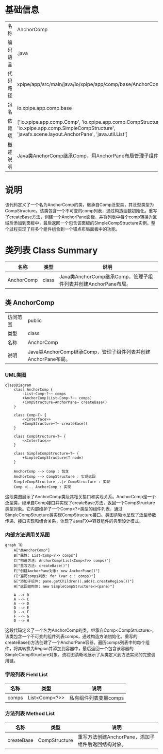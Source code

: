 # 基础信息

|      |      |
|------|------|
| 名称 | AnchorComp |
| 编码语言 | .java |
| 代码路径 | xpipe/app/src/main/java/io/xpipe/app/comp/base/AnchorComp.java |
| 包名 | io.xpipe.app.comp.base |
| 依赖项 | ['io.xpipe.app.comp.Comp', 'io.xpipe.app.comp.CompStructure', 'io.xpipe.app.comp.SimpleCompStructure', 'javafx.scene.layout.AnchorPane', 'java.util.List'] |
| 概述说明 | Java类AnchorComp继承Comp，用AnchorPane布局管理子组件列表。 |

# 说明

该代码定义了一个名为AnchorComp的类，继承自Comp泛型类，其泛型类型为CompStructure<AnchorPane>。该类包含一个不可变的comp列表，通过构造函数初始化。重写了createBase方法，创建一个AnchorPane面板，并将列表中每个comp转换为区域后添加到面板中，最后返回一个包含该面板的SimpleCompStructure实例。整个过程实现了将多个组件组合到一个锚点布局面板中的功能。

# 类列表 Class Summary

| 名称   | 类型  | 说明 |
|-------|------|-------------|
| AnchorComp | class | Java类AnchorComp继承Comp，管理子组件列表并创建AnchorPane布局。 |



## 类 AnchorComp

|      |      |
|------|------|
| 访问范围 | public |
| 类型 | class |
| 名称 | AnchorComp |
| 说明 | Java类AnchorComp继承Comp，管理子组件列表并创建AnchorPane布局。 |


### UML类图

```mermaid
classDiagram
    class AnchorComp {
        -List~Comp~?~~ comps
        +AnchorComp(List~Comp~?~~ comps)
        +CompStructure~AnchorPane~ createBase()
    }

    class Comp~T~ {
        <<Interface>>
        +CompStructure~T~ createBase()
    }

    class CompStructure~T~ {
        <<Interface>>
    }

    class SimpleCompStructure~T~ {
        +SimpleCompStructure(T node)
    }

    AnchorComp --> Comp : 包含
    AnchorComp --> CompStructure : 实现返回
    SimpleCompStructure ..|> CompStructure : 实现
    Comp <|.. AnchorComp : 实现
```

这段类图展示了AnchorComp类及其相关接口和实现关系。AnchorComp是一个泛型类，继承自Comp接口并实现了createBase方法，返回一个CompStructure<AnchorPane>类型对象。它内部维护了一个Comp<?>类型的组件列表，通过SimpleCompStructure类实现CompStructure接口。类图清晰地呈现了泛型参数传递、接口实现和组合关系，体现了JavaFX中容器组件的典型设计模式。


### 内部方法调用关系图

```mermaid
graph TD
    A["类AnchorComp"]
    B["属性: List<Comp<?>> comps"]
    C["构造方法: AnchorComp(List<Comp<?>> comps)"]
    D["重写方法: createBase()"]
    E["创建AnchorPane对象: new AnchorPane()"]
    F["遍历comps列表: for (var c : comps)"]
    G["添加子组件: pane.getChildren().add(c.createRegion())"]
    H["返回结构体: new SimpleCompStructure<>(pane)"]

    A --> B
    A --> C
    A --> D
    D --> E
    D --> F
    F --> G
    D --> H
```

这段代码定义了一个名为AnchorComp的类，继承自Comp<CompStructure<AnchorPane>>。该类包含一个不可变的组件列表comps，通过构造方法初始化。重写的createBase()方法创建了一个AnchorPane容器，遍历comps列表中的每个组件，将其转换为Region并添加到容器中，最后返回一个包含该容器的SimpleCompStructure对象。流程图清晰地展示了从类定义到方法实现的完整调用链。

### 字段列表 Field List

| 名称  | 类型  | 说明 |
|-------|-------|------|
| comps | List<Comp<?>> | 私有组件列表变量comps |

### 方法列表 Method List

| 名称  | 类型  | 说明 |
|-------|-------|------|
| createBase | CompStructure<AnchorPane> | 重写方法创建AnchorPane，添加子组件后返回结构对象。 |




